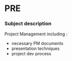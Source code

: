 # PRE

### **Subject description**
Project Management
including :
- necessary PM documents
- presentation techniques
- project dev process